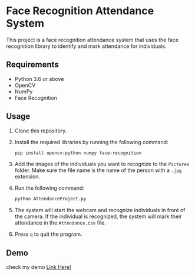 

# Face Recognition Attendance System

This project is a face recognition attendance system that uses the face recognition library to identify and mark attendance for individuals.

## Requirements

- Python 3.6 or above
- OpenCV
- NumPy
- Face Recognition

## Usage

1. Clone this repository.

2. Install the required libraries by running the following command:

   ```bash
   pip install opencv-python numpy face-recognition
   ```

3. Add the images of the individuals you want to recognize to the `Pictures` folder. Make sure the file name is the name of the person with a `.jpg` extension.

4. Run the following command:

   ```bash
   python AttendanceProject.py
   ```

5. The system will start the webcam and recognize individuals in front of the camera. If the individual is recognized, the system will mark their attendance in the `Attendance.csv` file.

6. Press `q` to quit the program.


## Demo
check my demo  [Link Here!](https://strong-salt-81d.notion.site/Task3-Attendance-Monitoring-System-af906ede37e54a708a41ce4208188d46)
